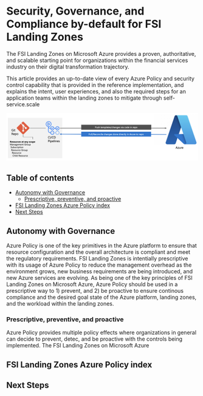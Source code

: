 # Security, Governance, and Compliance by-default for FSI Landing Zones

The FSI Landing Zones on Microsoft Azure provides a proven, authoritative, and scalable starting point for organizations within the financial services industry on their digital transformation trajectory.

This article provides an up-to-date view of every Azure Policy and security control capability that is provided in the reference implementation, and explains the intent, user experiences, and also the required steps for an application teams within the landing zones to mitigate through self-service.scale

![AzOps](../docs/azops.png)

## Table of contents

* [Autonomy with Governance](#autonomy-with-governance)
  * [Prescriptive, preventive, and proactive](#prescriptive-preventive-and-proactive)
* [FSI Landing Zones Azure Policy index](#fsi-landing-zones-azure-policy-index)
* [Next Steps](#next-steps)

## Autonomy with Governance

Azure Policy is one of the key primitives in the Azure platform to ensure that resource configuration and the overall architecture is compliant and meet the regulatory requirements. FSI Landing Zones is intentially prescriptive with its usage of Azure Policy to reduce the management overhead as the environment grows, new business requirements are being introduced, and new Azure services are evolving. As being one of the key principles of FSI Landing Zones on Microsoft Azure, Azure Policy should be used in a prescriptive way to 1) prevent, and 2) be proactive to ensure continous compliance and the desired goal state of the Azure platform, landing zones, and the workload within the landing zones.

### Prescriptive, preventive, and proactive

Azure Policy provides multiple policy effects where organizations in general can decide to prevent, detec, and be proactive with the controls being implemented. The FSI Landing Zones on Microsoft Azure 

## FSI Landing Zones Azure Policy index

## Next Steps
